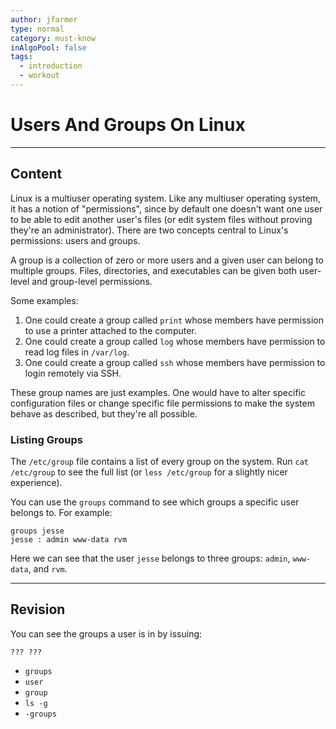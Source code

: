 ```yaml
---
author: jfarmer
type: normal
category: must-know
inAlgoPool: false
tags:
  - introduction
  - workout
---
```


# Users And Groups On Linux


---

## Content

Linux is a multiuser operating system.  Like any multiuser operating system, it has a notion of "permissions", since by default one doesn't want one user to be able to edit another user's files (or edit system files without proving they're an administrator).  There are two concepts central to Linux's permissions: users and groups.

A group is a collection of zero or more users and a given user can belong to multiple groups.  Files, directories, and executables can be given both user-level and group-level permissions.

Some examples:

1. One could create a group called `print` whose members have permission to use a printer attached to the computer.
2. One could create a group called `log` whose members have permission to read log files in `/var/log`.
3. One could create a group called `ssh` whose members have permission to login remotely via SSH.

These group names are just examples.  One would have to alter specific configuration files or change specific file permissions to make the system behave as described, but they're all possible.

### Listing Groups

The `/etc/group` file contains a list of every group on the system.  Run `cat /etc/group` to see the full list (or `less /etc/group` for a slightly nicer experience).

You can use the `groups` command to see which groups a specific user belongs to.  For example:

```shell
groups jesse
jesse : admin www-data rvm
```

Here we can see that the user `jesse` belongs to three groups: `admin`, `www-data`, and `rvm`.


---

## Revision

You can see the groups a user is in by issuing:

    ??? ???

* `groups`
* `user`
* `group`
* `ls -g`
* `-groups`
